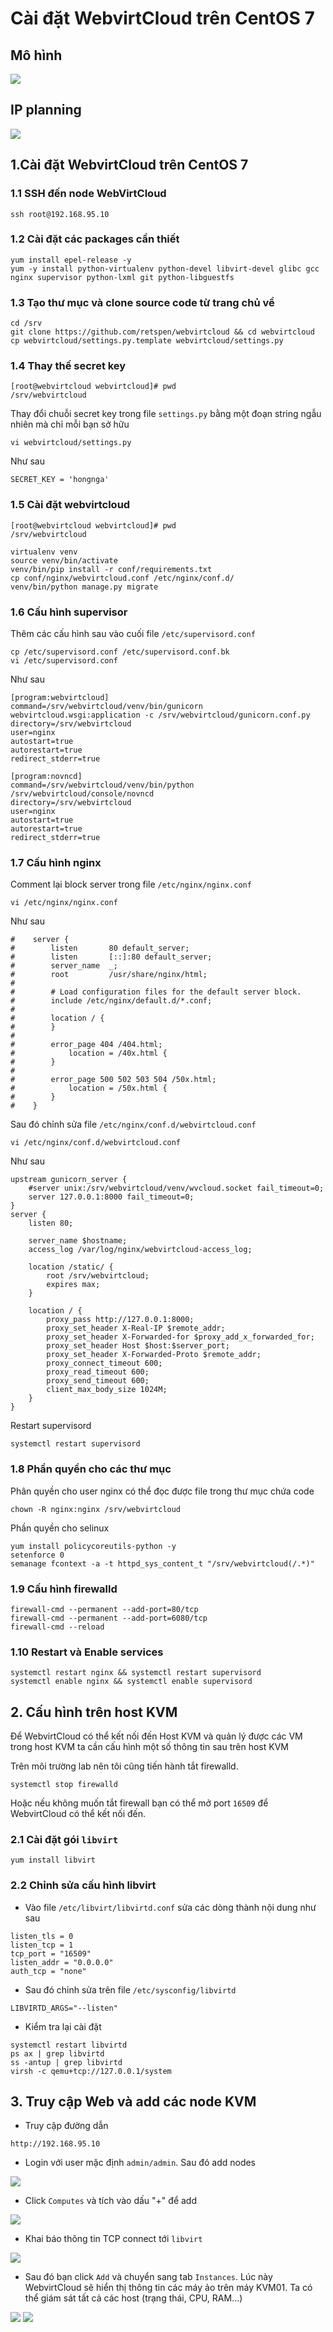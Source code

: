 # Cài đặt WebvirtCloud trên CentOS 7  

## Mô hình  
<img src="https://i.imgur.com/hsu4C0h.png"> 

## IP planning  

<img src="https://i.imgur.com/j6B8CXg.png">  


## 1.Cài đặt WebvirtCloud trên CentOS 7  

### 1.1 SSH đến node WebVirtCloud
```
ssh root@192.168.95.10  
```
### 1.2 Cài đặt các packages cần thiết  
```
yum install epel-release -y
yum -y install python-virtualenv python-devel libvirt-devel glibc gcc nginx supervisor python-lxml git python-libguestfs
```  
### 1.3 Tạo thư mục và clone source code từ trang chủ về  
```
cd /srv
git clone https://github.com/retspen/webvirtcloud && cd webvirtcloud
cp webvirtcloud/settings.py.template webvirtcloud/settings.py
```
### 1.4 Thay thế secret key  
```
[root@webvirtcloud webvirtcloud]# pwd
/srv/webvirtcloud
```
Thay đổi chuỗi secret key trong file `settings.py` bằng một đoạn string ngẫu nhiên mà chỉ mỗi bạn sở hữu
```
vi webvirtcloud/settings.py
```  
Như sau  
```
SECRET_KEY = 'hongnga'
```  
### 1.5 Cài đặt webvirtcloud  
```
[root@webvirtcloud webvirtcloud]# pwd
/srv/webvirtcloud
```  
```
virtualenv venv
source venv/bin/activate
venv/bin/pip install -r conf/requirements.txt
cp conf/nginx/webvirtcloud.conf /etc/nginx/conf.d/
venv/bin/python manage.py migrate
```  
### 1.6 Cấu hình supervisor  
Thêm các cấu hình sau vào cuối file `/etc/supervisord.conf`  
```
cp /etc/supervisord.conf /etc/supervisord.conf.bk
vi /etc/supervisord.conf
```
Như sau  
```
[program:webvirtcloud]
command=/srv/webvirtcloud/venv/bin/gunicorn webvirtcloud.wsgi:application -c /srv/webvirtcloud/gunicorn.conf.py
directory=/srv/webvirtcloud
user=nginx
autostart=true
autorestart=true
redirect_stderr=true

[program:novncd]
command=/srv/webvirtcloud/venv/bin/python /srv/webvirtcloud/console/novncd
directory=/srv/webvirtcloud
user=nginx
autostart=true
autorestart=true
redirect_stderr=true  
```  
### 1.7 Cấu hình nginx  

Comment lại block server trong file `/etc/nginx/nginx.conf`  
```
vi /etc/nginx/nginx.conf 
```  
Như sau  
```
#    server {
#        listen       80 default_server;
#        listen       [::]:80 default_server;
#        server_name  _;
#        root         /usr/share/nginx/html;
#
#        # Load configuration files for the default server block.
#        include /etc/nginx/default.d/*.conf;
#
#        location / {
#        }
#
#        error_page 404 /404.html;
#            location = /40x.html {
#        }
#
#        error_page 500 502 503 504 /50x.html;
#            location = /50x.html {
#        }
#    }
```  
Sau đó chỉnh sửa file `/etc/nginx/conf.d/webvirtcloud.conf`  
```
vi /etc/nginx/conf.d/webvirtcloud.conf  
```
Như sau  
```
upstream gunicorn_server {
    #server unix:/srv/webvirtcloud/venv/wvcloud.socket fail_timeout=0;
    server 127.0.0.1:8000 fail_timeout=0;
}
server {
    listen 80;

    server_name $hostname;
    access_log /var/log/nginx/webvirtcloud-access_log; 

    location /static/ {
        root /srv/webvirtcloud;
        expires max;
    }

    location / {
        proxy_pass http://127.0.0.1:8000;
        proxy_set_header X-Real-IP $remote_addr;
        proxy_set_header X-Forwarded-for $proxy_add_x_forwarded_for;
        proxy_set_header Host $host:$server_port;
        proxy_set_header X-Forwarded-Proto $remote_addr;
        proxy_connect_timeout 600;
        proxy_read_timeout 600;
        proxy_send_timeout 600;
        client_max_body_size 1024M;
    }
}
```
Restart supervisord  
```
systemctl restart supervisord
```  
### 1.8 Phần quyền cho các thư mục  
Phân quyền cho user nginx có thể đọc được file trong thư mục chứa code
```
chown -R nginx:nginx /srv/webvirtcloud
```  
Phần quyền cho selinux  
```
yum install policycoreutils-python -y
setenforce 0
semanage fcontext -a -t httpd_sys_content_t "/srv/webvirtcloud(/.*)"  
```  
### 1.9 Cấu hình firewalld  
```
firewall-cmd --permanent --add-port=80/tcp
firewall-cmd --permanent --add-port=6080/tcp
firewall-cmd --reload
```  
### 1.10 Restart và Enable services  
```
systemctl restart nginx && systemctl restart supervisord
systemctl enable nginx && systemctl enable supervisord
```  

## 2. Cấu hình trên host KVM  
Để WebvirtCloud có thể kết nối đến Host KVM và quản lý được các VM trong host KVM ta cần cấu hình một số thông tin sau trên host KVM

Trên môi trường lab nên tôi cũng tiến hành tắt firewalld. 
```
systemctl stop firewalld  
```  

Hoặc nếu không muốn tắt firewall bạn có thể mở port `16509` để WebvirtCloud có thể kết nối đến.  

### 2.1 Cài đặt gói `libvirt`  
```
yum install libvirt  
```
### 2.2 Chỉnh sửa cấu hình libvirt  

- Vào file `/etc/libvirt/libvirtd.conf` sửa các dòng thành nội dung như sau  
```
listen_tls = 0
listen_tcp = 1
tcp_port = "16509"
listen_addr = "0.0.0.0"
auth_tcp = "none"  
```  
- Sau đó chỉnh sửa trên file `/etc/sysconfig/libvirtd`  
```
LIBVIRTD_ARGS="--listen"  
```  
- Kiểm tra lại cài đặt  
```
systemctl restart libvirtd  
ps ax | grep libvirtd  
ss -antup | grep libvirtd  
virsh -c qemu+tcp://127.0.0.1/system  
```  

## 3. Truy cập Web và add các node KVM  
- Truy cập đường dẫn  
```
http://192.168.95.10 
```  
- Login với user mặc định `admin/admin`. Sau đó add nodes  

<img src="https://i.imgur.com/ElQTUaO.png">  

- Click `Computes` và tích vào dấu "+" để add   

<img src="https://i.imgur.com/4L8Nobh.png">  

- Khai báo thông tin TCP connect tới `libvirt`  

<img src="https://i.imgur.com/HlGWUtQ.png">

- Sau đó bạn click `Add` và chuyển sang tab `Instances`. Lúc này WebvirtCloud sẽ hiển thị thông tin các máy ảo trên máy KVM01. Ta có thể giám sát tất cả các host (trạng thái, CPU, RAM...)

<img src="https://i.imgur.com/LEkLuAQ.png">

<img src="https://i.imgur.com/ET67agy.png">





